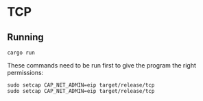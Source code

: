 # TCP

## Running

`cargo run`

These commands need to be run first to give the program the right permissions:
```
sudo setcap CAP_NET_ADMIN=eip target/release/tcp
sudo setcap CAP_NET_ADMIN=eip target/release/tcp
```
